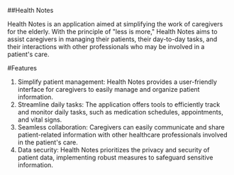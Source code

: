 ##Health Notes

Health Notes is an application aimed at simplifying the work of caregivers for the elderly.
With the principle of "less is more," Health Notes aims to assist caregivers in managing their patients, their day-to-day tasks, and their interactions with other professionals who may be involved in a patient's care.

#Features

1. Simplify patient management: Health Notes provides a user-friendly interface for caregivers to easily manage and organize patient information.
2. Streamline daily tasks: The application offers tools to efficiently track and monitor daily tasks, such as medication schedules, appointments, and vital signs.
3. Seamless collaboration: Caregivers can easily communicate and share patient-related information with other healthcare professionals involved in the patient's care.
4. Data security: Health Notes prioritizes the privacy and security of patient data, implementing robust measures to safeguard sensitive information.
